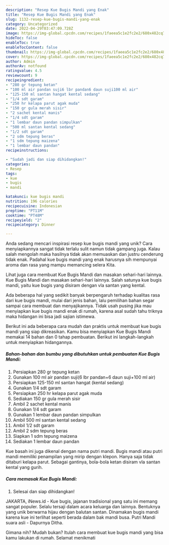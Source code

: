 ```yaml
---
description: "Resep Kue Bugis Mandi yang Enak"
title: "Resep Kue Bugis Mandi yang Enak"
slug: 1132-resep-kue-bugis-mandi-yang-enak
category: Uncategorized
date: 2022-04-29T03:47:09.728Z
image: https://img-global.cpcdn.com/recipes/1faeea5c1e2fc2e2/680x482cq70/kue-bugis-mandi-foto-resep-utama.jpg
hideToc: false
enableToc: true
enableTocContent: false
thumbnail: https://img-global.cpcdn.com/recipes/1faeea5c1e2fc2e2/680x482cq70/kue-bugis-mandi-foto-resep-utama.jpg
cover: https://img-global.cpcdn.com/recipes/1faeea5c1e2fc2e2/680x482cq70/kue-bugis-mandi-foto-resep-utama.jpg
author: Admin
authorAv: notfound
ratingvalue: 4.5
reviewcount: 9
recipeingredient:
- "280 gr tepung ketan"
- "100 ml air pandan suji6 lbr pandan6 daun suji100 ml air"
- "125-150 ml santan hangat kental sedang"
- "1/4 sdt garam"
- "250 hr kelapa parut agak muda"
- "150 gr gula merah sisir"
- "2 sachet kental manis"
- "1/4 sdt garam"
- "1 lembar daun pandan simpulkan"
- "500 ml santan kental sedang"
- "1/2 sdt garam"
- "2 sdm tepung beras"
- "1 sdm tepung maizena"
- "1 lembar daun pandan"
recipeinstructions:

- "Sudah jadi dan siap dihidangkan!"
categories:
- Resep
tags:
- kue
- bugis
- mandi

katakunci: kue bugis mandi 
nutrition: 196 calories
recipecuisine: Indonesian
preptime: "PT11M"
cooktime: "PT48M"
recipeyield: "2"
recipecategory: Dinner

---
```





Anda sedang mencari inspirasi resep kue bugis mandi yang unik? Cara menyiapkannya sangat tidak terlalu sulit namun tidak gampang juga. Kalau salah mengolah maka hasilnya tidak akan memuaskan dan justru cenderung tidak enak. Padahal kue bugis mandi yang enak harusnya sih mempunyai aroma dan rasa yang mampu memancing selera Kita.





Lihat juga cara membuat Kue Bugis Mandi dan masakan sehari-hari lainnya. Kue Bugis Mandi dan masakan sehari-hari lainnya. Salah satunya kue bugis mandi, yaitu kue bugis yang disiram dengan vla santan yang kental.

Ada beberapa hal yang sedikit banyak berpengaruh terhadap kualitas rasa dari kue bugis mandi, mulai dari jenis bahan, lalu pemilihan bahan segar sampai cara membuat dan menyajikannya. Tidak usah pusing jika mau menyiapkan kue bugis mandi enak di rumah, karena asal sudah tahu triknya maka hidangan ini bisa jadi sajian istimewa.






Berikut ini ada beberapa cara mudah dan praktis untuk membuat kue bugis mandi yang siap dikreasikan. Kamu bisa menyiapkan Kue Bugis Mandi memakai 14 bahan dan 0 tahap pembuatan. Berikut ini langkah-langkah untuk menyiapkan hidangannya.

<!--inarticleads1-->

##### Bahan-bahan dan bumbu yang dibutuhkan untuk pembuatan Kue Bugis Mandi:

1. Persiapkan 280 gr tepung ketan
1. Gunakan 100 ml air pandan suji(6 lbr pandan+6 daun suji+100 ml air)
1. Persiapkan 125-150 ml santan hangat (kental sedang)
1. Gunakan 1/4 sdt garam
1. Persiapkan 250 hr kelapa parut agak muda
1. Sediakan 150 gr gula merah sisir
1. Ambil 2 sachet kental manis
1. Gunakan 1/4 sdt garam
1. Gunakan 1 lembar daun pandan simpulkan
1. Ambil 500 ml santan kental sedang
1. Ambil 1/2 sdt garam
1. Ambil 2 sdm tepung beras
1. Siapkan 1 sdm tepung maizena
1. Sediakan 1 lembar daun pandan


Kue basah ini juga dikenal dengan nama putri mandi. Bugis mandi atau putri mandi memiliki penampilan yang mirip dengan klepon. Hanya saja tidak ditaburi kelapa parut. Sebagai gantinya, bola-bola ketan disiram vla santan kental yang gurih. 

<!--inarticleads2-->

##### Cara memasak Kue Bugis Mandi:


1. Selesai dan siap dihidangkan!

JAKARTA, iNews.id - Kue bugis, jajanan tradisional yang satu ini memang sangat populer. Selalu tersaji dalam acara keluarga dan lainnya. Bentuknya yang unik berwarna hijau dengan balutan santan. Dinamakan bugis mandi karena kue ini terlihat seperti berada dalam bak mandi busa. Putri Mandi suara asli - Dapurnya Ditha. 

Gimana nih? Mudah bukan? Itulah cara membuat kue bugis mandi yang bisa kamu lakukan di rumah. Selamat menikmati
